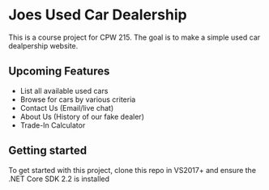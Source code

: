 # Joes Used Car Dealership

This is a course project for CPW 215. The goal is to make a simple used car
dealpership website.

## Upcoming Features

- List all available used cars
- Browse for cars by various criteria
- Contact Us (Email/live chat)
- About Us (History of our fake dealer)
- Trade-In Calculator

## Getting started

To get started with this project, clone this repo in VS2017+
and ensure the .NET Core SDK 2.2 is installed
